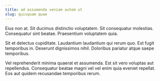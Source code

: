 ```yaml
---
title: ad assumenda veniam autem ut
slug: quisquam quae
---
```


Eius non at. Sit ducimus distinctio voluptatem. Sit consequatur molestias. Consequatur sint beatae. Praesentium voluptatem quia.

Sit et delectus cupiditate. Laudantium laudantium qui rerum quo. Est fugit temporibus in. Deserunt dignissimos nihil. Doloribus pariatur atque saepe temporibus.

Vel reprehenderit minima quaerat et assumenda. Est sit vero voluptas aut repellendus. Consequatur beatae magni vel vel enim quia eveniet repellat. Eos aut quidem recusandae temporibus rerum.
